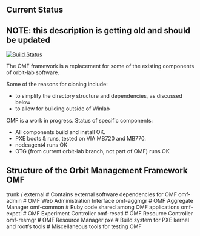 Current Status
--------------
NOTE: this description is getting old and should be updated
--------------

[![Build Status](https://secure.travis-ci.org/mytestbed/omf.png)](http://travis-ci.org/mytestbed/omf)

The OMF framework is a replacement for some of the existing components of
orbit-lab software.

Some of the reasons for cloning include:
 * to simplify the directory structure and dependencies, as discussed below
 * to allow for building outside of Winlab

OMF is a work in progress.
Status of specific components:
* All components build and install OK.
* PXE boots & runs, tested on VIA MB720 and MB770.
* nodeagent4 runs OK
* OTG (from current orbit-lab branch, not part of OMF) runs OK


Structure of the Orbit Management Framework OMF
-----------------------------------------------

trunk /
      external	   # Contains external software dependencies for OMF
      omf-admin    # OMF Web Administration Interface
      omf-aggmgr   # OMF Aggregate Manager
      omf-common   # Ruby code shared among OMF applications
      omf-expctl   # OMF Experiment Controller
      omf-resctl   # OMF Resource Controller
      omf-resmgr   # OMF Resource Manager
      pxe          # Build system for PXE kernel and rootfs
      tools	   # Miscellaneous tools for testing OMF
